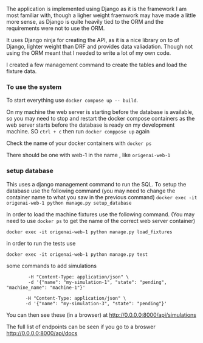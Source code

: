 The application is implemented using Django as it is the framework I am most familiar with, though a ligher weight fraemwork may have made a little more sense, as Django is quite heavily tied to the ORM and the requirements were not to use the ORM.

It uses Django ninja for creating the API, as it is a nice library on to of Django, lighter weight than DRF and provides data valiadation. Though not using the ORM meant that I needed to write a lot of my own code. 

I created a few management command to create the tables and load the fixture data.


### To use the system

To start everything use 
    `docker compose up -- build`. 

On my machine the web server is starting before the database is available, so you may need to stop and restart the docker compose containers as the web server starts before the database is ready on my development machine. 
SO `ctrl + c` then run `docker comppose up` again 


Check the name of your docker containers with 
    `docker ps`

There should be one with web-1 in the name , like `origenai-web-1`

### setup database 
This uses a django management command to run the SQL.
To setup the database use the following command (you may need to change the container name to what you saw in the previous command)
`docker exec -it origenai-web-1 python manage.py setup_database`


In order to load the machine fixtures use the following command. (You may need to use `docker ps` to get the name of the correct web server container)

`docker exec -it origenai-web-1 python manage.py load_fixtures`

in order to run the tests use 

`docker exec -it origenai-web-1 python manage.py test`


some commands to add simulations
```curl -X POST 0.0.0.0:8000/api/simulations/add \
        -H "Content-Type: application/json" \
        -d '{"name": "my-simulation-1", "state": "pending", "machine_name": "machine-1"}'
```
        
```curl -X POST 0.0.0.0:8000/api/simulations/add \
       -H "Content-Type: application/json" \
       -d '{"name": "my-simulation-3", "state": "pending"}'
```

You can then see these (in a browser) at  http://0.0.0.0:8000/api/simulations

The full list of endpoints can be seen if you go to a broswer 
http://0.0.0.0:8000/api/docs
